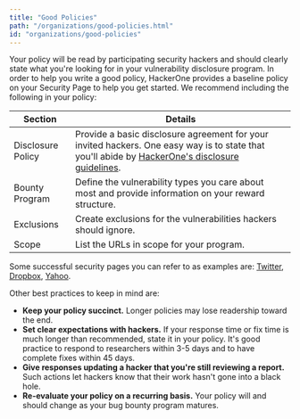 ```yaml
---
title: "Good Policies"
path: "/organizations/good-policies.html"
id: "organizations/good-policies"
---
```


Your policy will be read by participating security hackers and should clearly state what you're looking for in your vulnerability disclosure program. In order to help you write a good policy, HackerOne provides a baseline policy on your Security Page to help you get started.  We recommend including the following in your policy:

Section | Details
----- | -----
Disclosure Policy | Provide a basic disclosure agreement for your invited hackers. One easy way is to state that you'll abide by [HackerOne's disclosure guidelines](https://www.hackerone.com/disclosure-guidelines). 
Bounty Program | Define the vulnerability types you care about most and provide information on your reward structure.
Exclusions | Create exclusions for the vulnerabilities hackers should ignore.
Scope | List the URLs in scope for your program.

Some successful security pages you can refer to as examples are: [Twitter](https://hackerone.com/twitter), [Dropbox](https://hackerone.com/dropbox), [Yahoo](https://hackerone.com/yahoo).

Other best practices to keep in mind are:
* **Keep your policy succinct.** Longer policies may lose readership toward the end.
* **Set clear expectations with hackers.** If your response time or fix time is much longer than recommended, state it in your policy. It's good practice to respond to researchers within 3-5 days and to have complete fixes within 45 days.
* **Give responses updating a hacker that you're still reviewing a report.** Such actions let hackers know that their work hasn't gone into a black hole.
* **Re-evaluate your policy on a recurring basis.** Your policy will and should change as your bug bounty program matures.
